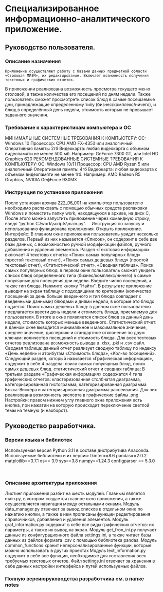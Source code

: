 # Специализированное информационно-аналитического приложение.
## Руководство пользователя.
### Описание назначения
	Приложение осуществляет работу с базами данных предметной области «Столовая МИЭМ», их редактирование. Включает возможность получения текстовых и графических отчетов.
В приложении реализована возможность просмотра текущего меню столовой, а также количества его посещений по дням недели. Также пользователь сможет просмотреть список блюд в самые посещаемые дни, принадлежащие определенному типу (бизнес/комплекс/ничего), и блюд в определённый день недели, стоимость которых не превышает заданного значения.
 
### Требование к характеристикам компьютера и ОС
МИНИМАЛЬНЫЕ СИСТЕМНЫЕ ТРЕБОВАНИЯ К КОМПЬЮТЕРУ:
ОС: Windows 10
Процессор: CPU AMD FX-4350 или аналогичный
Оперативная память: 2гб 
Видеокарта: любая видеокарта с объемом видеопамяти не менее 500 мб. Например: GeForce 7300 GT, или Intel HD Graphics 620 
РЕКОМЕНДОВАННЫЕ СИСТЕМНЫЕ ТРЕБОВАНИЯ К КОМПЬЮТЕРУ: 
ОС: Windows 10/11 
Процессор: CPU AMD Ryzen 5 или аналогичный 
Оперативная память: 4гб
Видеокарта: любая видеокарта с объемом видеопамяти не менее 1гб. Например: AMD Radeon R5 Graphics, NVIDIA GeфForce 930MX
 
### Инструкция по установке приложения
После установки архива 222_06_001 на компьютер пользователю необходимо распаковать с помощью обычных средств распаковки Windows и поместить папку work, находящуюся в архиве, на диск С, После этого можно запустить приложение через командную строку, введя “python C:\work\scripts\main.py". 
Инструкция по запуску и использованию функционала приложения.
Открыть приложение.
Интерфейс: В главном окне приложения пользователь увидит несколько разделов. Первый из них называется «Список», он содержит в себе две базы данных, с возможностью ручной модификации файлов, ручного добавления и удаления элементов. 
Раздел «Текстовая информация» включает 4 текстовых отчета: «Поиск самых популярных блюд» (простой текстовый отчет), «Поиск самых дешевых блюд» (простой текстовый отчет), «Статистический отчет», «Сводная таблица».
Поиск самых популярных блюд: в первом окне пользователь сможет увидеть список блюд определенного типа (бизнес/комплекс/ничего) в самые популярные для посещения дни недели. Введите число посещений, а также тип блюда. Нажмите кнопку "Найти". В результате приложение выводит на экран таблицу с подходящими по критериям (количество посещений за день больше введенного и тип блюда совпадает с введенными данными) блюдами и днями недели, в которые это блюдо подается.
Поиск самых дешевых блюд: в данном окне пользователю предлагается ввести день недели и стоимость блюда, приемлемую для пользователя. В итоге в окне появляется список блюд за данный день недели, стоимость которых меньше введенного. 
Статистический отчет: в данном окне выводится минимальное и максимальное значение, среднее значение, дисперсию и стандартное отклонение по двум ключам: количество посещений и стоимость блюда.
Для всех тестовых отчетов реализована возможность вывода в .xlsx, .pkl и .csv файл. 
Сводная таблица: данный отчет реализует сводную таблицу по индексу «День недели» и атрибутам «Стоимость блюда», «Кол-во посещений».
Следующий раздел, который называется «Графическая информация», содержит в себе 4 раздела: поиск самых популярных блюд, поиск самых дешевых блюд, статистический отчет и сводная таблица;
В третьем разделе «Графическая информация» содержатся 4 типа графических отчетов: кластеризованная столбчатая диаграмма, категоризированная гистограмма, категоризированная диаграмма Бокса-Вискера и категоризированная диаграмма рассеивания. Для них реализована возможность экспорта в графические файлы .png.
Настройки:  правом нижнем углу главного окна приложения есть кнопка, при нажатии на которую происходит переключение светлой темы на темную (и наоборот). 

## Руководство разработчика.
### Версии языка и библиотек
Используемая версия Python 3.11 в составе дистрибутива Anaconda.
Используемые библиотеки и их версии: 
tkinter==8.6
pandas==2.0.2
matplotlib==3.7.1
os== 3.9
sys==3.8
numpy==1.24.3
configparser == 5.3.0

 
### Описание архитектуры приложения
Листинг приложения разбит на шесть модулей. Главным является main.py, в котором создается главное окно приложения, а также осуществляется навигация между остальными окнами.
	Модуль data_manager.py отвечает за вывод списков в отдельном окне по нажатию кнопки, а также в нем прописаны функции редактирования справочников, добавления и удаления элементов.
	Модуль graf_information.py содержит в себе все виды графических отчетов: их параметры, а также их вывод на экран.
	Модуль get_fron_ini.py получает данные из конфигурационного файла settings.ini, а также читает базы данных из файлов формата .csv с помощью библиотека pandas.
	Модуль common_functions хранит неперсонализированные функции, которые можно использовать в других проектах
	Модуль text_information.py содержит в себе все функции, необходимые для составления всех требуемых текстовых отчетов.
	Файл settings.ini отвечает за хранения в себе данных настройки интерфейса и путей используемых файлов.
### Полную версиюруководства разработчика см. в папке notes
